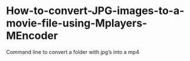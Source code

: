 # How-to-convert-JPG-images-to-a-movie-file-using-Mplayers-MEncoder
Command line to convert a folder with jpg’s into a mp4

